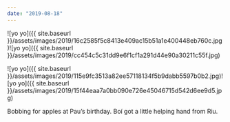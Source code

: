 ```yaml
---
date: "2019-08-18"
---
```


![yo yo]({{ site.baseurl }}/assets/images/2019/16c2585f5c8413e409ac15b51a1e400448eb760c.jpg)![yo yo]({{ site.baseurl }}/assets/images/2019/cc454c5c31dd9e6f1cf1a291d44e90a30211c55f.jpg)

![yo yo]({{ site.baseurl }}/assets/images/2019/115e9fc3513a82ee57118134f5b9dabb5597b0b2.jpg)![yo yo]({{ site.baseurl }}/assets/images/2019/15f44eaa7a0bb090e726e45046715d542d6ee9d5.jpg)

Bobbing for apples at Pau’s birthday. Boí got a little helping hand from Riu.
